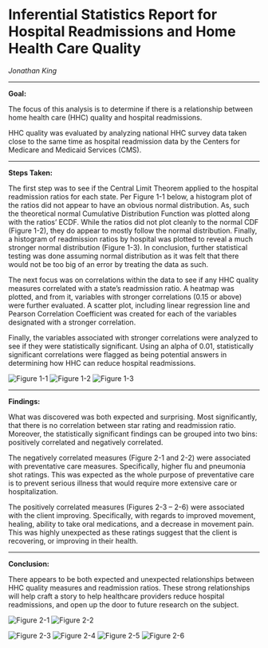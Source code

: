 # Inferential Statistics Report for Hospital Readmissions and Home Health Care Quality <br>

*Jonathan King*
***
**Goal:** 

The focus of this analysis is to determine if there is a relationship between home health care (HHC) quality and hospital readmissions.  

HHC quality was evaluated by analyzing national HHC survey data taken close to the same time as hospital readmission data by the Centers for Medicare and Medicaid Services (CMS).
***
**Steps Taken:** 

The first step was to see if the Central Limit Theorem applied to the hospital readmission ratios for each state.  Per Figure 1-1 below, a histogram plot of the ratios did not appear to have an obvious normal distribution.  As, such the theoretical normal Cumulative Distribution Function was plotted along with the ratios’ ECDF.  While the ratios did not plot cleanly to the normal CDF (Figure 1-2), they do appear to mostly follow the normal distribution.  Finally, a histogram of readmission ratios by hospital was plotted to reveal a much stronger normal distribution (Figure 1-3).  In conclusion, further statistical testing was done assuming normal distribution as it was felt that there would not be too big of an error by treating the data as such.

The next focus was on correlations within the data to see if any HHC quality measures correlated with a state’s readmission ratio.  A heatmap was plotted, and from it, variables with stronger correlations (0.15 or above) were further evaluated.  A scatter plot, including linear regression line and Pearson Correlation Coefficient was created for each of the variables designated with a stronger correlation.

Finally, the variables associated with stronger correlations were analyzed to see if they were statistically significant.  Using an alpha of 0.01, statistically significant correlations were flagged as being potential answers in determining how HHC can reduce hospital readmissions.

![Figure 1-1](https://github.com/jsking751/Capstone_1/blob/master/Figures/rr_hist1.png "Figure 1-1")
![Figure 1-2](https://github.com/jsking751/Capstone_1/blob/master/Figures/rr_cdf.png "Figure 1-2")
![Figure 1-3](https://github.com/jsking751/Capstone_1/blob/master/Figures/rr_hist2.png "Figure 1-3")
***
**Findings:** 

What was discovered was both expected and surprising.  Most significantly, that there is no correlation between star rating and readmission ratio.  Moreover, the statistically significant findings can be grouped into two bins: positively correlated and negatively correlated.

The negatively correlated measures (Figure 2-1 and 2-2) were associated with preventative care measures.   Specifically, higher flu and pneumonia shot ratings.  This was expected as the whole purpose of preventative care is to prevent serious illness that would require more extensive care or hospitalization.

The positively correlated measures (Figures 2-3 – 2-6) were associated with the client improving.  Specifically, with regards to improved movement, healing, ability to take oral medications, and a decrease in movement pain.  This was highly unexpected as these ratings suggest that the client is recovering, or improving in their health. 
***
**Conclusion:**

There appears to be both expected and unexpected relationships between HHC quality measures and readmission ratios.  These strong relationships will help craft a story to help healthcare providers reduce hospital readmissions, and open up the door to future research on the subject.<br>

![Figure 2-1](https://github.com/jsking751/Capstone_1/blob/master/Figures/flu_shot.png "Figure 2-1")
![Figure 2-2](https://github.com/jsking751/Capstone_1/blob/master/Figures/pneumonia_shot.png "Figure 2-2")<br>

![Figure 2-3](https://github.com/jsking751/Capstone_1/blob/master/Figures/move_buff.png "Figure 2-3")
![Figure 2-4](https://github.com/jsking751/Capstone_1/blob/master/Figures/healing_buff.png "Figure 2-4")
![Figure 2-5](https://github.com/jsking751/Capstone_1/blob/master/Figures/oral_rx.png "Figure 2-5")
![Figure 2-6](https://github.com/jsking751/Capstone_1/blob/master/Figures/pain_debuff.png "Figure 2-6")
